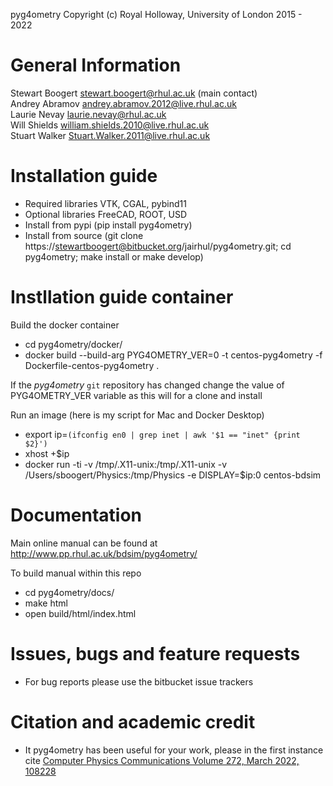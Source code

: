 pyg4ometry Copyright (c) Royal Holloway, University of London 2015 - 2022

General Information
===================

Stewart Boogert       <stewart.boogert@rhul.ac.uk> (main contact)  
Andrey Abramov        <andrey.abramov.2012@live.rhul.ac.uk>  
Laurie Nevay          <laurie.nevay@rhul.ac.uk>  
Will Shields          <william.shields.2010@live.rhul.ac.uk>  
Stuart Walker         <Stuart.Walker.2011@live.rhul.ac.uk>

Installation guide
==================

  * Required libraries VTK, CGAL, pybind11
  * Optional libraries FreeCAD, ROOT, USD
  * Install from pypi (pip install pyg4ometry)
  * Install from source (git clone https://stewartboogert@bitbucket.org/jairhul/pyg4ometry.git; cd pyg4ometry; make install or make develop)


Instllation guide container
===========================
 
Build the docker container

  * cd pyg4ometry/docker/
  * docker build --build-arg PYG4OMETRY_VER=0 -t centos-pyg4ometry -f Dockerfile-centos-pyg4ometry .

If the *pyg4ometry* `git` repository has changed change the value of PYG4OMETRY_VER variable
as this will for a clone and install 

Run an image (here is my script for Mac and Docker Desktop)

  * export ip=`(ifconfig en0 | grep inet | awk '$1 == "inet" {print $2}')`
  * xhost +$ip
  * docker run -ti -v /tmp/.X11-unix:/tmp/.X11-unix -v /Users/sboogert/Physics:/tmp/Physics -e DISPLAY=$ip:0 centos-bdsim 
  
Documentation 
=============

Main online manual can be found at http://www.pp.rhul.ac.uk/bdsim/pyg4ometry/

To build manual within this repo

  * cd pyg4ometry/docs/
  * make html
  * open build/html/index.html


Issues, bugs and feature requests 
=================================

  * For bug reports please use the bitbucket issue trackers

Citation and academic credit 
============================

  * It pyg4ometry has been useful for your work, please in the first instance cite [Computer Physics Communications Volume 272, March 2022, 108228](https://www.sciencedirect.com/science/article/pii/S0010465521003404)